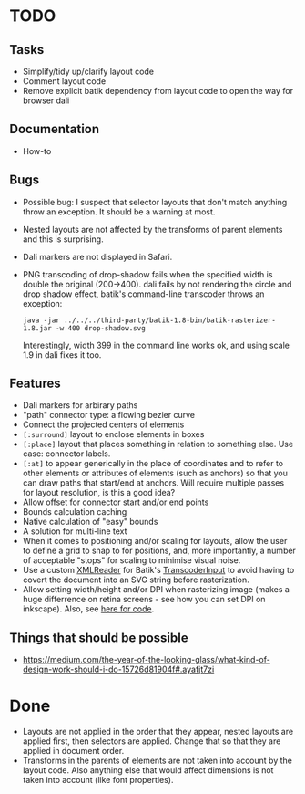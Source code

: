 # TODO

## Tasks

* Simplify/tidy up/clarify layout code
* Comment layout code
* Remove explicit batik dependency from layout code to open the way for browser dali

## Documentation

* How-to

## Bugs

* Possible bug: I suspect that selector layouts that don't match
  anything throw an exception. It should be a warning at most.
* Nested layouts are not affected by the transforms of parent elements
  and this is surprising.
* Dali markers are not displayed in Safari.
* PNG transcoding of drop-shadow fails when the specified width is
  double the original (200->400). dali fails by not rendering the
  circle and drop shadow effect, batik's command-line transcoder
  throws an exception:

  `java -jar ../../../third-party/batik-1.8-bin/batik-rasterizer-1.8.jar -w 400 drop-shadow.svg`

  Interestingly, width 399 in the command line works ok, and using
  scale 1.9 in dali fixes it too.

## Features

* Dali markers for arbirary paths
* "path" connector type: a flowing bezier curve
* Connect the projected centers of elements
* `[:surround]` layout to enclose elements in boxes
* `[:place]` layout that places something in relation to something
  else. Use case: connector labels.
* `[:at]` to appear generically in the place of coordinates and to
  refer to other elements or attributes of elements (such as anchors)
  so that you can draw paths that start/end at anchors. Will require
  multiple passes for layout resolution, is this a good idea?
* Allow offset for connector start and/or end points
* Bounds calculation caching
* Native calculation of "easy" bounds
* A solution for multi-line text
* When it comes to positioning and/or scaling for layouts, allow the
  user to define a grid to snap to for positions, and, more
  importantly, a number of acceptable "stops" for scaling to minimise
  visual noise.
* Use a custom [XMLReader](http://docs.oracle.com/javase/7/docs/api/org/xml/sax/XMLReader.html) for Batik's [TranscoderInput](https://xmlgraphics.apache.org/batik/javadoc/org/apache/batik/transcoder/TranscoderInput.html) to avoid having to covert the document into an SVG string before rasterization.
* Allow setting width/height and/or DPI when rasterizing image (makes a huge differrence on retina screens - see how you can set DPI on inkscape). Also, see [here for code](http://www.programcreek.com/java-api-examples/index.php?api=org.apache.batik.transcoder.image.PNGTranscoder).

## Things that should be possible

* https://medium.com/the-year-of-the-looking-glass/what-kind-of-design-work-should-i-do-15726d81904f#.ayafjt7zi

# Done

* Layouts are not applied in the order that they appear, nested
  layouts are applied first, then selectors are applied. Change that
  so that they are applied in document order.
* Transforms in the parents of elements are not taken into account by
  the layout code. Also anything else that would affect dimensions is
  not taken into account (like font properties).
